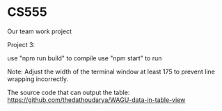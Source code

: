 # CS555
Our team work project

Project 3:
	
  use  "npm run build" to compile
  use  "npm start" to run
	
  Note: Adjust the width of the terminal window at least 175 to prevent line wrapping incorrectly.

The source code that can output the table:
https://github.com/thedathoudarya/WAGU-data-in-table-view
